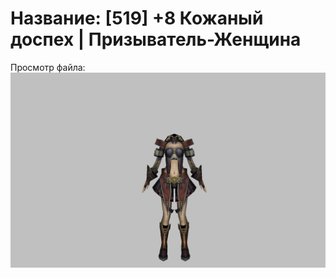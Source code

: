 # Название: [519] +8 Кожаный доспех | Призыватель-Женщина

Просмотр файла:
![p090003.png](p090003.png)